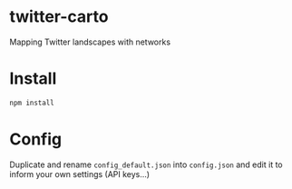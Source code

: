 # twitter-carto
Mapping Twitter landscapes with networks

# Install

```js
npm install
```

# Config
Duplicate and rename ```config_default.json``` into ```config.json``` and edit it to inform your own settings (API keys...)

